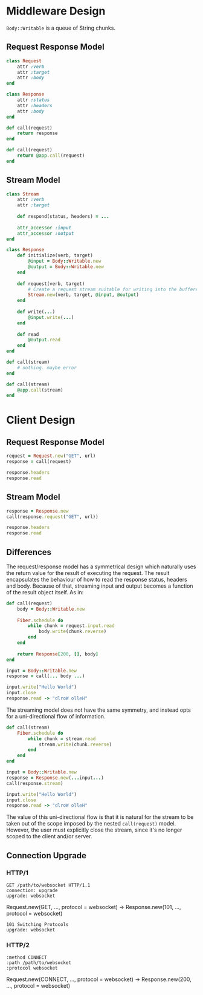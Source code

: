 # Middleware Design

`Body::Writable` is a queue of String chunks.

## Request Response Model

~~~ruby
class Request
	attr :verb
	attr :target
	attr :body
end

class Response
	attr :status
	attr :headers
	attr :body
end

def call(request)
	return response
end

def call(request)
	return @app.call(request)
end
~~~

## Stream Model

~~~ruby
class Stream
	attr :verb
	attr :target
	
	def respond(status, headers) = ...
	
	attr_accessor :input
	attr_accessor :output
end

class Response
	def initialize(verb, target)
		@input = Body::Writable.new
		@output = Body::Writable.new
	end
	
	def request(verb, target)
		# Create a request stream suitable for writing into the buffered response:
		Stream.new(verb, target, @input, @output)
	end
	
	def write(...)
		@input.write(...)
	end
	
	def read
		@output.read
	end
end

def call(stream)
	# nothing. maybe error
end

def call(stream)
	@app.call(stream)
end
~~~

# Client Design

## Request Response Model

~~~ruby
request = Request.new("GET", url)
response = call(request)

response.headers
response.read
~~~

## Stream Model

~~~ruby
response = Response.new
call(response.request("GET", url))

response.headers
response.read
~~~

## Differences

The request/response model has a symmetrical design which naturally uses the return value for the result of executing the request. The result encapsulates the behaviour of how to read the response status, headers and body. Because of that, streaming input and output becomes a function of the result object itself. As in:

~~~ruby
def call(request)
	body = Body::Writable.new
	
	Fiber.schedule do
		while chunk = request.input.read
			body.write(chunk.reverse)
		end
	end
	
	return Response[200, [], body]
end

input = Body::Writable.new
response = call(... body ...)

input.write("Hello World")
input.close
response.read -> "dlroW olleH"
~~~

The streaming model does not have the same symmetry, and instead opts for a uni-directional flow of information.

~~~ruby
def call(stream)
	Fiber.schedule do
		while chunk = stream.read
			stream.write(chunk.reverse)
		end
	end
end

input = Body::Writable.new
response = Response.new(...input...)
call(response.stream)

input.write("Hello World")
input.close
response.read -> "dlroW olleH"
~~~

The value of this uni-directional flow is that it is natural for the stream to be taken out of the scope imposed by the nested `call(request)` model. However, the user must explicitly close the stream, since it's no longer scoped to the client and/or server.

## Connection Upgrade

### HTTP/1

```
GET /path/to/websocket HTTP/1.1
connection: upgrade
upgrade: websocket
```

Request.new(GET, ..., protocol = websocket)
-> Response.new(101, ..., protocol = websocket)

```
101 Switching Protocols
upgrade: websocket
```

### HTTP/2

```
:method CONNECT
:path /path/to/websocket
:protocol websocket
```

Request.new(CONNECT, ..., protocol = websocket)
-> Response.new(200, ..., protocol = websocket)
